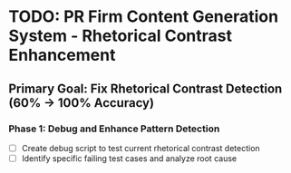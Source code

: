 # TODO: PR Firm Content Generation System - Rhetorical Contrast Enhancement

## Primary Goal: Fix Rhetorical Contrast Detection (60% → 100% Accuracy)

### Phase 1: Debug and Enhance Pattern Detection
- [ ] Create debug script to test current rhetorical contrast detection
- [ ] Identify specific failing test cases and analyze root cause
